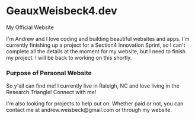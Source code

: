 # GeauxWeisbeck4.dev
My Official Website

I'm Andrew and I love coding and building beautiful websites and apps. 
I'm currently finishing up a project for a Section4 Innovation Sprint, 
so I can't complete all the details at the moment for my website,
but I need to finish my project. I will be back to working on this shortly.


<h3>Purpose of Personal Website</h3>
<p>So y'all can find me! I currently live in Raleigh, NC and love 
  living in the Research Triangle! Connect with me!<p>
<p>I'm also looking for projects to help out on. Whether paid or not, 
  you can contact me at andrew.weisbeck@gmail.com or through my website.</p>

